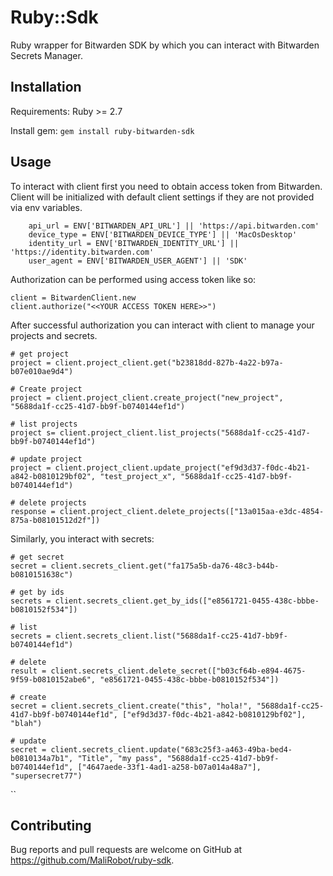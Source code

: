 # Ruby::Sdk

Ruby wrapper for Bitwarden SDK by which you can interact with Bitwarden Secrets Manager.

## Installation

Requirements: Ruby >= 2.7

Install gem: `gem install ruby-bitwarden-sdk`


## Usage

To interact with client first you need to obtain access token from Bitwarden.
Client will be initialized with default client settings if they are not provided
via env variables.

```angular2html
    api_url = ENV['BITWARDEN_API_URL'] || 'https://api.bitwarden.com'
    device_type = ENV['BITWARDEN_DEVICE_TYPE'] || 'MacOsDesktop'
    identity_url = ENV['BITWARDEN_IDENTITY_URL'] || 'https://identity.bitwarden.com'
    user_agent = ENV['BITWARDEN_USER_AGENT'] || 'SDK'
```

Authorization can be performed using access token like so:
```angular2html
client = BitwardenClient.new
client.authorize("<<YOUR ACCESS TOKEN HERE>>")
```

After successful authorization you can interact with client to manage your projects and secrets.
```angular2html
# get project
project = client.project_client.get("b23818dd-827b-4a22-b97a-b07e010ae9d4")

# Create project
project = client.project_client.create_project("new_project", "5688da1f-cc25-41d7-bb9f-b0740144ef1d")

# list projects
project s= client.project_client.list_projects("5688da1f-cc25-41d7-bb9f-b0740144ef1d")

# update project
project = client.project_client.update_project("ef9d3d37-f0dc-4b21-a842-b0810129bf02", "test_project_x", "5688da1f-cc25-41d7-bb9f-b0740144ef1d")

# delete projects
response = client.project_client.delete_projects(["13a015aa-e3dc-4854-875a-b08101512d2f"])
```

Similarly, you interact with secrets:
```angular2html
# get secret
secret = client.secrets_client.get("fa175a5b-da76-48c3-b44b-b0810151638c")

# get by ids
secrets = client.secrets_client.get_by_ids(["e8561721-0455-438c-bbbe-b0810152f534"])

# list
secrets = client.secrets_client.list("5688da1f-cc25-41d7-bb9f-b0740144ef1d")

# delete
result = client.secrets_client.delete_secret(["b03cf64b-e894-4675-9f59-b0810152abe6", "e8561721-0455-438c-bbbe-b0810152f534"])

# create
secret = client.secrets_client.create("this", "hola!", "5688da1f-cc25-41d7-bb9f-b0740144ef1d", ["ef9d3d37-f0dc-4b21-a842-b0810129bf02"], "blah")

# update
secret = client.secrets_client.update("683c25f3-a463-49ba-bed4-b0810134a7b1", "Title", "my pass", "5688da1f-cc25-41d7-bb9f-b0740144ef1d", ["4647aede-33f1-4ad1-a258-b07a014a48a7"], "supersecret77")
```


``

## Contributing

Bug reports and pull requests are welcome on GitHub at https://github.com/MaliRobot/ruby-sdk.
